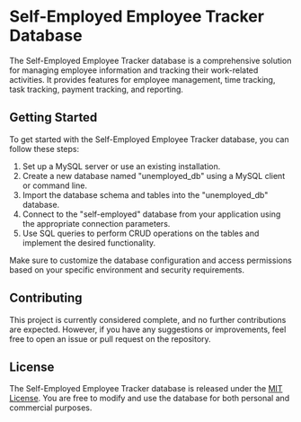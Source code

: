 # Self-Employed Employee Tracker Database

The Self-Employed Employee Tracker database is a comprehensive solution for managing employee information and tracking their work-related activities. It provides features for employee management, time tracking, task tracking, payment tracking, and reporting.



## Getting Started

To get started with the Self-Employed Employee Tracker database, you can follow these steps:

1. Set up a MySQL server or use an existing installation.
2. Create a new database named "unemployed_db" using a MySQL client or command line.
3. Import the database schema and tables into the "unemployed_db" database.
4. Connect to the "self-employed" database from your application using the appropriate connection parameters.
5. Use SQL queries to perform CRUD operations on the tables and implement the desired functionality.

Make sure to customize the database configuration and access permissions based on your specific environment and security requirements.

## Contributing

This project is currently considered complete, and no further contributions are expected. However, if you have any suggestions or improvements, feel free to open an issue or pull request on the repository.

## License

The Self-Employed Employee Tracker database is released under the [MIT License](https://opensource.org/licenses/MIT). You are free to modify and use the database for both personal and commercial purposes.
